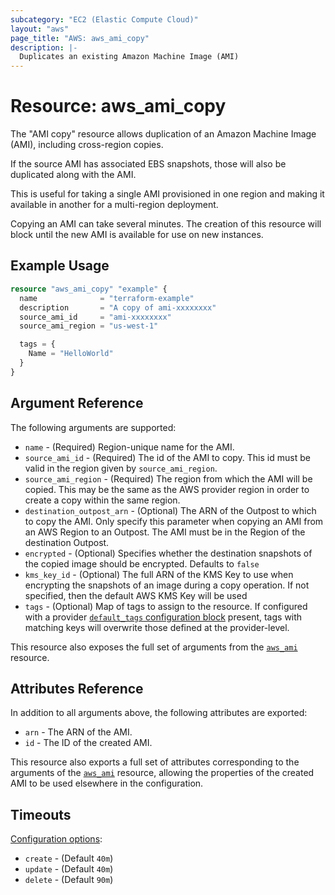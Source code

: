 ```yaml
---
subcategory: "EC2 (Elastic Compute Cloud)"
layout: "aws"
page_title: "AWS: aws_ami_copy"
description: |-
  Duplicates an existing Amazon Machine Image (AMI)
---
```


# Resource: aws_ami_copy

The "AMI copy" resource allows duplication of an Amazon Machine Image (AMI),
including cross-region copies.

If the source AMI has associated EBS snapshots, those will also be duplicated
along with the AMI.

This is useful for taking a single AMI provisioned in one region and making
it available in another for a multi-region deployment.

Copying an AMI can take several minutes. The creation of this resource will
block until the new AMI is available for use on new instances.

## Example Usage

```terraform
resource "aws_ami_copy" "example" {
  name              = "terraform-example"
  description       = "A copy of ami-xxxxxxxx"
  source_ami_id     = "ami-xxxxxxxx"
  source_ami_region = "us-west-1"

  tags = {
    Name = "HelloWorld"
  }
}
```

## Argument Reference

The following arguments are supported:

* `name` - (Required) Region-unique name for the AMI.
* `source_ami_id` - (Required) The id of the AMI to copy. This id must be valid in the region
  given by `source_ami_region`.
* `source_ami_region` - (Required) The region from which the AMI will be copied. This may be the
  same as the AWS provider region in order to create a copy within the same region.
* `destination_outpost_arn` - (Optional) The ARN of the Outpost to which to copy the AMI.
  Only specify this parameter when copying an AMI from an AWS Region to an Outpost. The AMI must be in the Region of the destination Outpost.  
* `encrypted` - (Optional) Specifies whether the destination snapshots of the copied image should be encrypted. Defaults to `false`
* `kms_key_id` - (Optional) The full ARN of the KMS Key to use when encrypting the snapshots of an image during a copy operation. If not specified, then the default AWS KMS Key will be used
* `tags` - (Optional) Map of tags to assign to the resource. If configured with a provider [`default_tags` configuration block](https://registry.terraform.io/providers/hashicorp/aws/latest/docs#default_tags-configuration-block) present, tags with matching keys will overwrite those defined at the provider-level.

This resource also exposes the full set of arguments from the [`aws_ami`](ami.html) resource.

## Attributes Reference

In addition to all arguments above, the following attributes are exported:

* `arn` - The ARN of the AMI.
* `id` - The ID of the created AMI.

This resource also exports a full set of attributes corresponding to the arguments of the
[`aws_ami`](/docs/providers/aws/r/ami.html) resource, allowing the properties of the created AMI to be used elsewhere in the
configuration.

## Timeouts

[Configuration options](https://www.terraform.io/docs/configuration/blocks/resources/syntax.html#operation-timeouts):

* `create` - (Default `40m`)
* `update` - (Default `40m`)
* `delete` - (Default `90m`)
